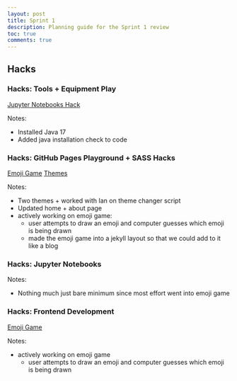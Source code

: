 ```yaml
---
layout: post
title: Sprint 1
description: Planning guide for the Sprint 1 review
toc: true
comments: true
---
```


## Hacks

### Hacks: Tools + Equipment Play

[Jupyter Notebooks Hack]( {{site.baseurl}}//collaboration/2024/08/22/verify-tools.html )

Notes:
- Installed Java 17
- Added java installation check to code

### Hacks: GitHub Pages Playground + SASS Hacks

[Emoji Game](/emojiGame)
[Themes]( {{site.baseurl}}//collaboration/2024/09/09/verify-theme.html )

Notes:
- Two themes + worked with Ian on theme changer script
- Updated home + about page
- actively working on emoji game:
  - user attempts to draw an emoji and computer guesses which emoji is being drawn
  - made the emoji game into a jekyll layout so that we could add to it like a blog

### Hacks: Jupyter Notebooks

[]()

Notes:
- Nothing much just bare minimum since most effort went into emoji game 

### Hacks: Frontend Development

[Emoji Game](/emojiGame)

Notes:
- actively working on emoji game 
  - user attempts to draw an emoji and computer guesses which emoji is being drawn
